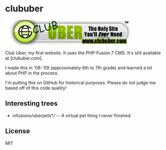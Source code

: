 # clububer

![logo](logo.png)

Club Uber, my first website. It uses the PHP-Fusion 7 CMS. It's still available at [clububer.com].

I made this in '08-'09 (approximately 6th to 7th grade) and learned a lot about PHP in the process.

I'm putting this on GitHub for historical purposes. Please do not judge me based off of this code quality!

## Interesting trees

* infusions/uberpets*/ -- A virtual pet thing I never finished.

## License

MIT

